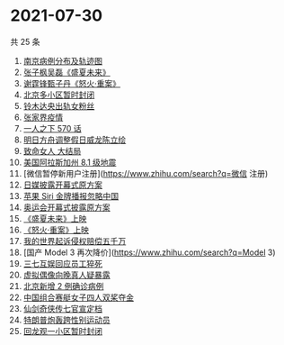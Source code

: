 # 2021-07-30

共 25 条

<!-- BEGIN ZHIHUSEARCH -->
<!-- 最后更新时间 Fri Jul 30 2021 20:16:41 GMT+0800 (China Standard Time) -->
1. [南京病例分布及轨迹图](https://www.zhihu.com/search?q=南京疫情)
1. [张子枫吴磊《盛夏未来》](https://www.zhihu.com/search?q=盛夏未来)
1. [谢霆锋甄子丹《怒火·重案》](https://www.zhihu.com/search?q=怒火重案)
1. [北京多小区暂时封闭](https://www.zhihu.com/search?q=北京疫情)
1. [铃木达央出轨女粉丝](https://www.zhihu.com/search?q=铃木达央)
1. [张家界疫情](https://www.zhihu.com/search?q=张家界)
1. [ 一人之下 570 话](https://www.zhihu.com/search?q=一人之下)
1. [明日方舟调整假日威龙陈立绘](https://www.zhihu.com/search?q=明日方舟)
1. [致命女人 大结局](https://www.zhihu.com/search?q=致命女人)
1. [美国阿拉斯加州 8.1 级地震](https://www.zhihu.com/search?q=美国地震)
1. [微信暂停新用户注册](https://www.zhihu.com/search?q=微信 注册)
1. [日媒披露开幕式原方案](https://www.zhihu.com/search?q=奥运会开幕式)
1. [苹果 Siri 金牌播报忽略中国](https://www.zhihu.com/search?q=Siri)
1. [奥运会开幕式披露原方案](https://www.zhihu.com/search?q=任天堂)
1. [《盛夏未来》上映](https://www.zhihu.com/search?q=盛夏未来)
1. [《怒火·重案》上映](https://www.zhihu.com/search?q=怒火重案)
1. [我的世界起诉侵权赔偿五千万](https://www.zhihu.com/search?q=我的世界)
1. [国产 Model 3 再次降价](https://www.zhihu.com/search?q=Model 3)
1. [三七互娱回应员工猝死](https://www.zhihu.com/search?q=三七互娱)
1. [虚拟偶像向晚真人疑暴露](https://www.zhihu.com/search?q=A-Soul)
1. [北京新增 2 例确诊病例](https://www.zhihu.com/search?q=北京疫情)
1. [中国组合赛艇女子四人双桨夺金](https://www.zhihu.com/search?q=赛艇)
1. [仙剑奇侠传七官宣定档](https://www.zhihu.com/search?q=仙剑奇侠传七)
1. [特朗普炮轰跨性别运动员](https://www.zhihu.com/search?q=跨性别运动员)
1. [回龙观一小区暂时封闭](https://www.zhihu.com/search?q=北京疫情)
<!-- END ZHIHUSEARCH -->
